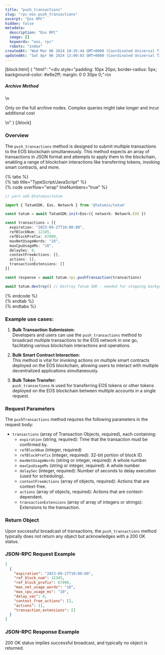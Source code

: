 ```yaml
---
title: "push_transactions"
slug: "rpc-eos-push_transactions"
excerpt: "Eos RPC"
hidden: false
metadata: 
  description: "Eos RPC"
  image: []
  keywords: "eos, rpc"
  robots: "index"
createdAt: "Wed Mar 06 2024 10:35:44 GMT+0000 (Coordinated Universal Time)"
updatedAt: "Sat Apr 06 2024 13:09:03 GMT+0000 (Coordinated Universal Time)"
---
```

[block:html]
{
  "html": "<div style=\"padding: 10px 20px; border-radius: 5px; background-color: #e6e2ff; margin: 0 0 30px 0;\">\n  <h5>Archive Method</h5>\n  <p>Only on the full archive nodes. Complex queries might take longer and incur additional cost</p>\n</div>"
}
[/block]


### Overview

The `push_transactions` method is designed to submit multiple transactions to the EOS blockchain simultaneously. This method expects an array of transactions in JSON format and attempts to apply them to the blockchain, enabling a range of blockchain interactions like transferring tokens, invoking smart contracts, and more.

{% tabs %}  
{% tab title="TypeScript/JavaScript" %}  
{% code overflow="wrap" lineNumbers="true" %}

```typescript
// yarn add @tatumio/tatum

import { TatumSDK, Eos, Network } from '@tatumio/tatum'

const tatum = await TatumSDK.init<Eos>({ network: Network.EOS })

const transactions = [{
  expiration: "2023-09-27T10:00:00",
  refBlockNum: 12345,
  refBlockPrefix: 67890,
  maxNetUsageWords: "10",
  maxCpuUsageMs: "10",
  delaySec: 0,
  contextFreeActions: [],
  actions: [],
  transactionExtensions: []
}]

const response = await tatum.rpc.pushTransaction(transactions)

await tatum.destroy() // Destroy Tatum SDK - needed for stopping background jobs
```

{% endcode %}  
{% endtab %}  
{% endtabs %}

### Example use cases:

1. **Bulk Transaction Submission:**  
   Developers and users can use the `push_transactions` method to broadcast multiple transactions to the EOS network in one go, facilitating various blockchain interactions and operations.

2. **Bulk Smart Contract Interaction:**  
   This method is vital for invoking actions on multiple smart contracts deployed on the EOS blockchain, allowing users to interact with multiple decentralized applications simultaneously.

3. **Bulk Token Transfer:**  
   `push_transactions` is used for transferring EOS tokens or other tokens deployed on the EOS blockchain between multiple accounts in a single request.

### Request Parameters

The `pushTransactions` method requires the following parameters in the request body:

- `transactions` (array of Transaction Objects, required), each containing:
  - `expiration` (string, required): Time that the transaction must be confirmed by.
  - `refBlockNum` (integer, required)
  - `refBlockPrefix` (integer, required): 32-bit portion of block ID.
  - `maxNetUsageWords` (string or integer, required): A whole number.
  - `maxCpuUsageMs` (string or integer, required): A whole number.
  - `delaySec` (integer, required): Number of seconds to delay execution (used for scheduling).
  - `contextFreeActions` (array of objects, required): Actions that are context-free.
  - `actions` (array of objects, required): Actions that are context-dependent.
  - `transactionExtensions` (array of array of integers or strings): Extensions to the transaction.

### Return Object

Upon successful broadcast of transactions, the `push_transactions` method typically does not return any object but acknowledges with a 200 OK status.

### JSON-RPC Request Example

```json
[
  {
    "expiration": "2023-09-27T10:00:00",
    "ref_block_num": 12345,
    "ref_block_prefix": 67890,
    "max_net_usage_words": "10",
    "max_cpu_usage_ms": "10",
    "delay_sec": 0,
    "context_free_actions": [],
    "actions": [],
    "transaction_extensions": []
  }
]
```

### JSON-RPC Response Example

200 OK status implies successful broadcast, and typically no object is returned.
